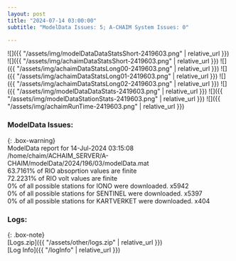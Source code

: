 ```yaml
---
layout: post
title: "2024-07-14 03:00:00"
subtitle: "ModelData Issues: 5; A-CHAIM System Issues: 0"

---
```


![]({{ "/assets/img/modelDataDataStatsShort-2419603.png" | relative_url }})
![]({{ "/assets/img/achaimDataStatsShort-2419603.png" | relative_url }})
![]({{ "/assets/img/achaimDataStatsLong00-2419603.png" | relative_url }})
![]({{ "/assets/img/achaimDataStatsLong01-2419603.png" | relative_url }})
![]({{ "/assets/img/achaimDataStatsLong02-2419603.png" | relative_url }})
![]({{ "/assets/img/modelDataDataStats-2419603.png" | relative_url }})
![]({{ "/assets/img/modelDataStationStats-2419603.png" | relative_url }})
![]({{ "/assets/img/achaimRunTime-2419603.png" | relative_url }})


### ModelData Issues:  
  
{: .box-warning}  
 ModelData report for 14-Jul-2024 03:15:08   
 /home/chaim/ACHAIM_SERVER/A-CHAIM/modelData/2024/196/03/modelData.mat   
 63.7161% of RIO absoprtion values are finite   
 72.2231% of RIO volt values are finite   
 0% of all possible stations for IONO were downloaded. x5942   
 0% of all possible stations for SENTINEL were downloaded. x5397   
 0% of all possible stations for KARTVERKET were downloaded. x404   
  


### Logs:  
  
{: .box-note}  
[Logs.zip]({{ "/assets/other/logs.zip" | relative_url }})  
[Log Info]({{ "/logInfo" | relative_url }})  

